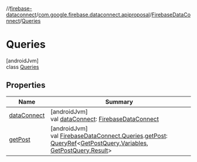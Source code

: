 //[firebase-dataconnect](../../../../index.md)/[com.google.firebase.dataconnect.apiproposal](../../index.md)/[FirebaseDataConnect](../index.md)/[Queries](index.md)

# Queries

[androidJvm]\
class [Queries](index.md)

## Properties

| Name | Summary |
|---|---|
| [dataConnect](data-connect.md) | [androidJvm]<br>val [dataConnect](data-connect.md): [FirebaseDataConnect](../index.md) |
| [getPost](../../get-post.md) | [androidJvm]<br>val [FirebaseDataConnect.Queries](index.md).[getPost](../../get-post.md): [QueryRef](../../-query-ref/index.md)&lt;[GetPostQuery.Variables](../../-get-post-query/-variables/index.md), [GetPostQuery.Result](../../-get-post-query/-result/index.md)&gt; |
